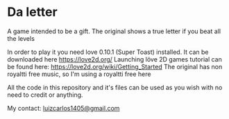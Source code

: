 # Da letter

A game intended to be a gift. The original shows a true letter if you beat all the levels

In order to play it you need love 0.10.1 (Super Toast) installed.
It can be downloaded here https://love2d.org/
Launching löve 2D games tutorial can be found here: https://love2d.org/wiki/Getting_Started
The original has non royaltti free music, so I'm using a royaltti free here

All the code in this repository and it's files can be used as you wish with no need to credit or anything.

My contact: luizcarlos1405@gmail.com
